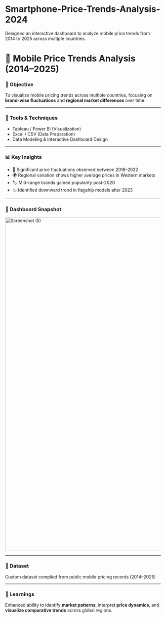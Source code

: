 # Smartphone-Price-Trends-Analysis-2024
Designed an interactive dashboard to analyze mobile price trends from 2014 to 2025 across multiple countries.
# 📌 Mobile Price Trends Analysis (2014–2025)

### 🎯 Objective
To visualize mobile pricing trends across multiple countries, focusing on **brand-wise fluctuations** and **regional market differences** over time.

---

### 🧰 Tools & Techniques
- Tableau / Power BI (Visualization)
- Excel / CSV (Data Preparation)
- Data Modeling & Interactive Dashboard Design

---

### 📊 Key Insights
- 📱 Significant price fluctuations observed between 2018–2022  
- 🌍 Regional variation shows higher average prices in Western markets  
- 🏷️ Mid-range brands gained popularity post-2020  
- 📉 Identified downward trend in flagship models after 2023  

---

### 📸 Dashboard Snapshot
<img width="1920" height="1080" alt="Screenshot (5)" src="https://github.com/user-attachments/assets/d5087138-9d4c-4072-8282-dc1582c88fd6" />


---

### 📂 Dataset
Custom dataset compiled from public mobile pricing records (2014–2025)

---

### 🧠 Learnings
Enhanced ability to identify **market patterns**, interpret **price dynamics**, and **visualize comparative trends** across global regions.

